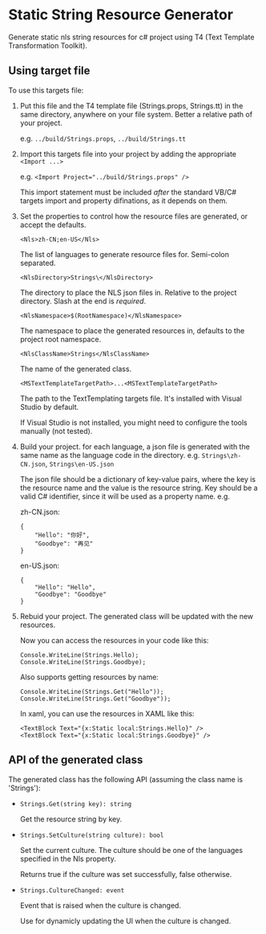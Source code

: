 # Static String Resource Generator

Generate static nls string resources for c# project using T4 (Text Template Transformation Toolkit).

## Using target file
  To use this targets file: 
  
  1) Put this file and the T4 template file (Strings.props, Strings.tt) in the same directory, anywhere on your file system. Better a relative path of your project. 

     e.g. `../build/Strings.props`, `../build/Strings.tt`

  2) Import this targets file into your project by adding the appropriate `<Import ...>`

     e.g.  `<Import Project="../build/Strings.props" />`
     
     This import statement must be included *after* the standard VB/C# targets import and 
     property difinations, as it depends on them.
     
  3) Set the properties to control how the resource files are generated, or accept the defaults.
  
      `<Nls>zh-CN;en-US</Nls>`
        
        The list of languages to generate resource files for. Semi-colon separated.
      
      `<NlsDirectory>Strings\</NlsDirectory>`
        
        The directory to place the NLS json files in. Relative to the project directory.
        Slash at the end is *required*.
        
      `<NlsNamespace>$(RootNamespace)</NlsNamespace>`
        
        The namespace to place the generated resources in, defaults to the project root namespace.
        
      `<NlsClassName>Strings</NlsClassName>`
        
        The name of the generated class.
        
      `<MSTextTemplateTargetPath>...<MSTextTemplateTargetPath>`
        
        The path to the TextTemplating targets file. It's installed with Visual Studio by default.
          
        If Visual Studio is not installed, you might need to configure the tools manually (not tested).
  
  4) Build your project. for each language, a json file is generated with the same name as the language code in the directory.
        e.g. `Strings\zh-CN.json`, `Strings\en-US.json`
     
     The json file should be a dictionary of key-value pairs, where the key is the resource name
     and the value is the resource string. Key should be a valid C# identifier, since it will be used as a property name. e.g. 

        zh-CN.json:
        ```
        {
            "Hello": "你好",
            "Goodbye": "再见"
        }
        ```

        en-US.json:
        ```
        {
            "Hello": "Hello",
            "Goodbye": "Goodbye"
        }
        ```
            
  5) Rebuid your project. The generated class will be updated with the new resources.

     Now you can access the resources in your code like this:

     ```
     Console.WriteLine(Strings.Hello);
     Console.WriteLine(Strings.Goodbye);
     ```
     
     Also supports getting resources by name:
    
     ```
     Console.WriteLine(Strings.Get("Hello"));
     Console.WriteLine(Strings.Get("Goodbye"));
     ```
     
     In xaml, you can use the resources in XAML like this:

     ```
     <TextBlock Text="{x:Static local:Strings.Hello}" />
     <TextBlock Text="{x:Static local:Strings.Goodbye}" />
     ```
            
  ## API of the generated class
  The generated class has the following API (assuming the class name is 'Strings'):
  
  - `Strings.Get(string key): string`
    
    Get the resource string by key.
    
  - `Strings.SetCulture(string culture): bool`
    
    Set the current culture. The culture should be one of the languages specified in the Nls property.
    
    Returns true if the culture was set successfully, false otherwise.
      
  - `Strings.CultureChanged: event`
  
    Event that is raised when the culture is changed.
    
    Use for dynamicly updating the UI when the culture is changed.